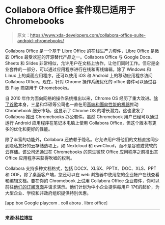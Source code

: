 # Collabora Office 套件现已适用于 Chromebooks

> 原文：<https://www.xda-developers.com/collabora-office-suite-android-chromebooks/>

Collabora Office 是一个基于 Libre Office 的在线生产力套件，Libre Office 是微软 Office 最受欢迎的开源替代产品之一。Collabora Office 与 Google Docs、Sheets 和 Slides 非常相似，允许用户在文档上协作，让他们同时工作。但它是企业套件的一部分，可以通过应用程序进行在线和离线编辑。除了 Windows 和 Linux 上的桌面应用程序，还可以使用 iOS 和 Android 上的移动应用程序访问 Collabora Office。现在，针对 Chrome 操作系统优化的 office 套件可以通过谷歌 Play 商店用于 Chromebooks。

自 2010 年作为面向网络的操作系统推出以来，Chrome OS 经历了重大改进。[除了谷歌](https://www.xda-developers.com/google-pixelbook-great-experience/)本身，三星和华硕等公司也一直在用[高端和面向性能的机器](https://www.xda-developers.com/intel-project-athena-high-end-chromebook-samsung-galaxy-asus-chrome-os/)推动 Chromebook 细分市场，这显示了 Chrome OS 的增长潜力。这也激发了 Collabora 推出 Chromebooks 办公套件。虽然 Chromebook 用户已经可以通过运行 Android 应用程序在笔记本电脑上使用 Collabora Office，但这个版本有更多的优化和更好的性能。

除了丰富的功能外，Collabora 还依赖于隐私。它允许用户将他们的文档直接同步到隐私友好的云存储选项上，如 Nextcloud 和 ownCloud，而不是谷歌或微软的云存储。该公司还通过在 Chromebooks 的原生微软 Office 应用程序之前推出其 Office 应用程序来获得吹嘘的权利。

Collabora 支持多种文档格式，包括 DOCX、XLSX、PPTX、DOC、XLS、PPT 和 ODF。除了桌面客户端，您还可以在 web 浏览器中使用您的企业帐户在线查看和编辑文档。要在你的 Chromebook 上试用 Collabora Office 企业套件，你可以前往[他们的订阅页面](https://www.collaboraoffice.com/subscriptions/)并请求演示。他们计划为中小企业提供每用户 17€的起价，为大型企业、学校和非政府组织提供特别优惠。

[app box Google playcom . coll abora . libre office]

* * *

**来源:[科拉博拉](https://www.collaboraoffice.com/press-releases/collabora-office-ships-for-chromebooks/)**